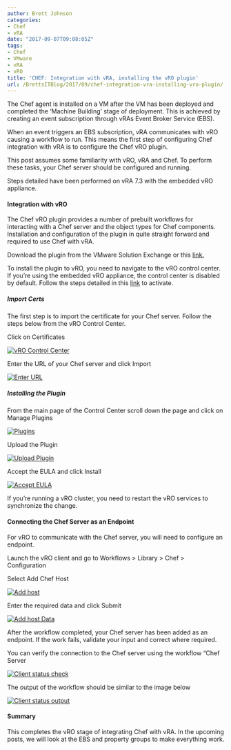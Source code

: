 ```yaml
---
author: Brett Johnson
categories:
- Chef
- vRA
date: "2017-09-07T09:08:05Z"
tags:
- Chef
- VMware
- vRA
- vRO
title: 'CHEF: Integration with vRA, installing the vRO plugin'
url: /BrettsITBlog/2017/09/chef-integration-vra-installing-vro-plugin/
---
```


The Chef agent is installed on a VM after the VM has been deployed and completed the ‘Machine Building’ stage of deployment. This is achieved by creating an event subscription through vRAs Event Broker Service (EBS).

When an event triggers an EBS subscription, vRA communicates with vRO causing a workflow to run. This means the first step of configuring Chef integration with vRA is to configure the Chef vRO plugin.

This post assumes some familiarity with vRO, vRA and Chef. To perform these tasks, your Chef server should be configured and running.

Steps detailed have been performed on vRA 7.3 with the embedded vRO appliance.

#### Integration with vRO

The Chef vRO plugin provides a number of prebuilt workflows for interacting with a Chef server and the object types for Chef components. Installation and configuration of the plugin in quite straight forward and required to use Chef with vRA.

Download the plugin from the VMware Solution Exchange or this [link.](https://marketplace.vmware.com/vsx/solutions/chef-plugin-for-vrealize-orchestrator)

To install the plugin to vRO, you need to navigate to the vRO control center. If you’re using the embedded vRO appliance, the control center is disabled by default. Follow the steps detailed in this [link](https://docs.vmware.com/en/vRealize-Automation/7.3/com.vmware.vra.prepare.use.doc/GUID-727FBB27-C440-4C95-B6B5-2B86C9E7D4F6.html) to activate.

##### Import Certs

The first step is to import the certificate for your Chef server. Follow the steps below from the vRO Control Center.

Click on Certificates

[![vRO Control Center](/assets/images/2017/09/vRO-Contol-Center-Certs.png)]({{site.url}}/assets/images/2017/09/vRO-Contol-Center-Certs.png)

Enter the URL of your Chef server and click Import

[![Enter URL](/assets/images/2017/09/vRO-Contol-Center-Input-URL.png)]({{site.url}}/assets/images/2017/09/vRO-Contol-Center-Input-URL.png)

##### Installing the Plugin

From the main page of the Control Center scroll down the page and click on Manage Plugins

[![Plugins](/assets/images/2017/09/vRO-Contol-Center-Plugins.png)]({{site.url}}/assets/images/2017/09/vRO-Contol-Center-Plugins.png)

Upload the Plugin

[![Upload Plugin](/assets/images/2017/09/vRO-Contol-Center-Install-plugin.png)]({{site.url}}/assets/images/2017/09/vRO-Contol-Center-Install-plugin.png)

Accept the EULA and click Install

[![Accept EULA](/assets/images/2017/09/vRO-Contol-Center-Accept-EULA.png)]({{site.url}}/assets/images/2017/09/vRO-Contol-Center-Accept-EULA.png)

If you’re running a vRO cluster, you need to restart the vRO services to synchronize the change.

#### **Connecting the Chef Server as an Endpoint**

For vRO to communicate with the Chef server, you will need to configure an endpoint.

Launch the vRO client and go to Workflows > Library > Chef > Configuration

Select Add Chef Host

[![Add host](/assets/images/2017/09/vRO-Client-Add-Chef-Host.png)]({{site.url}}/assets/images/2017/09/vRO-Client-Add-Chef-Host.png)

Enter the required data and click Submit

[![Add host Data](/assets/images/2017/09/vRO-Client-Chef-Add-Host-Data.png)]({{site.url}}/assets/images/2017/09/vRO-Client-Chef-Add-Host-Data.png)

After the workflow completed, your Chef server has been added as an endpoint. If the work fails, validate your input and correct where required.

You can verify the connection to the Chef server using the workflow “Chef Server

[![Client status check](/assets/images/2017/09/vRO-Client-Check-Chef-Status.png)]({{site.url}}/assets/images/2017/09/vRO-Client-Check-Chef-Status.png)

The output of the workflow should be similar to the image below

[![Client status output](/assets/images/2017/09/vRO-Client-Check-Chef-Status-Output.png)]({{site.url}}/assets/images/2017/09/vRO-Client-Check-Chef-Status-Output.png)

#### Summary

This completes the vRO stage of integrating Chef with vRA. In the upcoming posts, we will look at the EBS and property groups to make everything work.